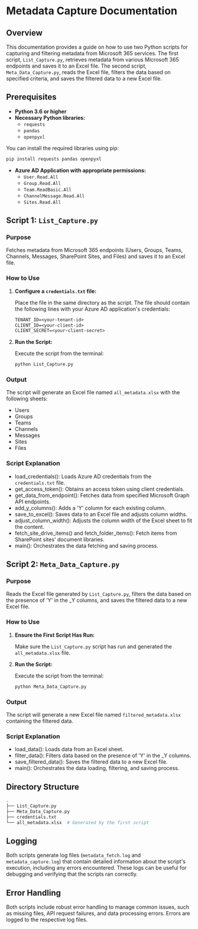 # Metadata Capture Documentation

## Overview
This documentation provides a guide on how to use two Python scripts for capturing and filtering metadata from Microsoft 365 services. The first script, `List_Capture.py`, retrieves metadata from various Microsoft 365 endpoints and saves it to an Excel file. The second script, `Meta_Data_Capture.py`, reads the Excel file, filters the data based on specified criteria, and saves the filtered data to a new Excel file.

## Prerequisites
- **Python 3.6 or higher**
- **Necessary Python libraries:**
  - `requests`
  - `pandas`
  - `openpyxl`

You can install the required libraries using pip:

```sh
pip install requests pandas openpyxl
```

- **Azure AD Application with appropriate permissions:**
  - `User.Read.All`
  - `Group.Read.All`
  - `Team.ReadBasic.All`
  - `ChannelMessage.Read.All`
  - `Sites.Read.All`

## Script 1: `List_Capture.py`

### Purpose
Fetches metadata from Microsoft 365 endpoints (Users, Groups, Teams, Channels, Messages, SharePoint Sites, and Files) and saves it to an Excel file.

### How to Use

1. **Configure a `credentials.txt` file:**

   Place the file in the same directory as the script. The file should contain the following lines with your Azure AD application's credentials:
   
   ```credentials.txt
   TENANT_ID=<your-tenant-id>
   CLIENT_ID=<your-client-id>
   CLIENT_SECRET=<your-client-secret>
   ```

3. **Run the Script:**

   Execute the script from the terminal:

   ```sh
   python List_Capture.py
   ```

### Output
The script will generate an Excel file named `all_metadata.xlsx` with the following sheets:
- Users
- Groups
- Teams
- Channels
- Messages
- Sites
- Files

### Script Explanation
- load_credentials(): Loads Azure AD credentials from the `credentials.txt` file.
- get_access_token(): Obtains an access token using client credentials.
- get_data_from_endpoint(): Fetches data from specified Microsoft Graph API endpoints.
- add_y_columns(): Adds a 'Y' column for each existing column.
- save_to_excel(): Saves data to an Excel file and adjusts column widths.
- adjust_column_width(): Adjusts the column width of the Excel sheet to fit the content.
- fetch_site_drive_items() and fetch_folder_items(): Fetch items from SharePoint sites' document libraries.
- main(): Orchestrates the data fetching and saving process.

## Script 2: `Meta_Data_Capture.py`

### Purpose
Reads the Excel file generated by `List_Capture.py`, filters the data based on the presence of 'Y' in the _Y columns, and saves the filtered data to a new Excel file.

### How to Use

1. **Ensure the First Script Has Run:**

   Make sure the `List_Capture.py` script has run and generated the `all_metadata.xlsx` file.

2. **Run the Script:**

   Execute the script from the terminal:

   ```sh
   python Meta_Data_Capture.py
   ```

### Output
The script will generate a new Excel file named `filtered_metadata.xlsx` containing the filtered data.

### Script Explanation
- load_data(): Loads data from an Excel sheet.
- filter_data(): Filters data based on the presence of 'Y' in the _Y columns.
- save_filtered_data(): Saves the filtered data to a new Excel file.
- main(): Orchestrates the data loading, filtering, and saving process.

## Directory Structure

```bash
.
├── List_Capture.py
├── Meta_Data_Capture.py
├── credentials.txt
└── all_metadata.xlsx  # Generated by the first script
```

## Logging
Both scripts generate log files (`metadata_fetch.log` and `metadata_capture.log`) that contain detailed information about the script's execution, including any errors encountered. These logs can be useful for debugging and verifying that the scripts ran correctly.

## Error Handling
Both scripts include robust error handling to manage common issues, such as missing files, API request failures, and data processing errors. Errors are logged to the respective log files.

